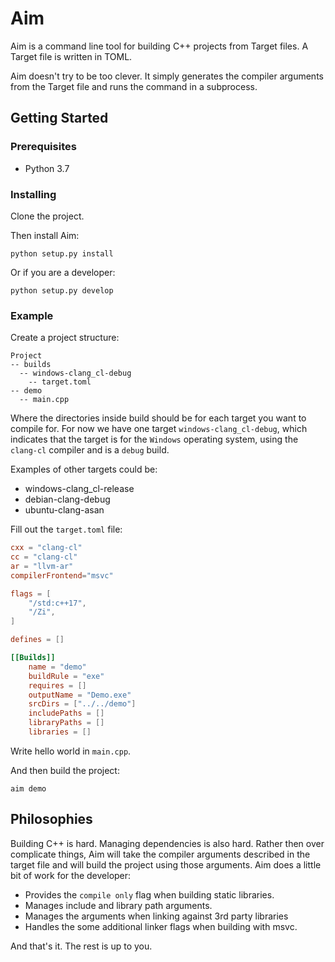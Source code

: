 # Aim
Aim is a command line tool for building C++ projects from Target files. 
A Target file is written in TOML.

Aim doesn't try to be too clever. It simply generates the compiler arguments
from the Target file and runs the command in a subprocess.

## Getting Started
### Prerequisites
* Python 3.7

### Installing
Clone the project.

Then install Aim:
```
python setup.py install
```

Or if you are a developer:
```
python setup.py develop
```

### Example
Create a project structure:
```
Project
-- builds
  -- windows-clang_cl-debug
    -- target.toml
-- demo
  -- main.cpp
```
Where the directories inside build should be for each target you want to compile for. For now we have one target `windows-clang_cl-debug`, which indicates
that the target is for the `Windows` operating system, using the `clang-cl` compiler and is a `debug` build.

Examples of other targets could be:
* windows-clang\_cl-release
* debian-clang-debug
* ubuntu-clang-asan


Fill out the `target.toml` file:
```toml
cxx = "clang-cl"
cc = "clang-cl"
ar = "llvm-ar"
compilerFrontend="msvc"

flags = [
    "/std:c++17",
    "/Zi",
]

defines = []

[[Builds]]
    name = "demo"
    buildRule = "exe"
    requires = []
    outputName = "Demo.exe"
    srcDirs = ["../../demo"]
    includePaths = []
    libraryPaths = []
    libraries = []
```

Write hello world in `main.cpp`.

And then build the project:
```
aim demo
```

## Philosophies
Building C++ is hard. Managing dependencies is also hard. 
Rather then over complicate things, Aim will take the compiler 
arguments described in the target file and will build the project 
using those arguments. 
Aim does a little bit of work for the developer:
* Provides the `compile only` flag when building static libraries.
* Manages include and library path arguments.
* Manages the arguments when linking against 3rd party libraries 
* Handles the some additional linker flags when building with msvc.

And that's it. The rest is up to you.
